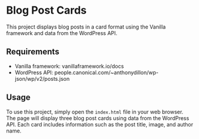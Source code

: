 # Blog Post Cards

This project displays blog posts in a card format using the Vanilla framework and data from the WordPress API.

## Requirements

- Vanilla framework: vanillaframework.io/docs
- WordPress API: people.canonical.com/~anthonydillon/wp-json/wp/v2/posts.json

## Usage

To use this project, simply open the `index.html` file in your web browser. The page will display three blog post cards using data from the WordPress API. Each card includes information such as the post title, image, and author name.
